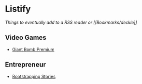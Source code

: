 # Listify
*Things to eventually add to a RSS reader or [[Bookmarks/deckle]]*

## Video Games
- [Giant Bomb Premium](https://www.giantbomb.com/videos/feed/hd8k/10/?api_key=5974e67242540a96b2f55cfca4c4f797240745a1)

## Entrepreneur 
- [Bootstrapping Stories](https://bootstrappers.com/)